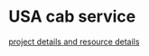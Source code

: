 # USA cab service


[project details and resource details](https://docs.google.com/spreadsheets/d/1u2jFsonmihKvolQ43phDsULh3aQqqnS7i3X8fLJfVd8/edit?usp=sharing) 